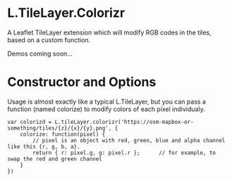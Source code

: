 # L.TileLayer.Colorizr

A Leaflet TileLayer extension which will modify RGB codes in the tiles, based on a custom function.

Demos coming soon...

# Constructor and Options

Usage is almost exactly like a typical L.TileLayer, but you can pass a function (named colorize) to modify colors of each pixel individualy.

    var colorizd = L.tileLayer.colorizr('https://osm-mapbox-or-something/tiles/{z}/{x}/{y}.png', {
        colorize: function(pixel) {
        	// pixel is an object with red, green, blue and alpha channel like this {r, g, b, a}.
        	return { r: pixel.g, g: pixel.r };      // for example, to swap the red and green channel
        }
    })
